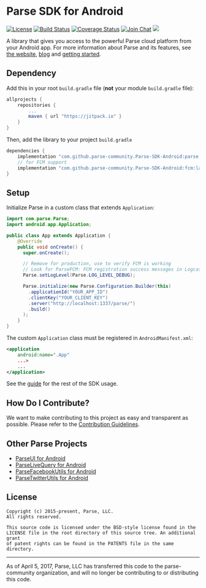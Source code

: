 # Parse SDK for Android

[![License][license-svg]][license-link]
[![Build Status][build-status-svg]][build-status-link]
[![Coverage Status][coverage-status-svg]][coverage-status-link]
[![Join Chat](https://img.shields.io/badge/gitter-join%20chat%20%E2%86%92-brightgreen.svg)](https://gitter.im/ParsePlatform/Chat)
[![](https://jitpack.io/v/parse-community/ParseTwitterUtils-Android.svg)](https://jitpack.io/#parse-community/ParseTwitterUtils-Android)

A library that gives you access to the powerful Parse cloud platform from your Android app.
For more information about Parse and its features, see [the website][parseplatform.org], [blog][blog] and [getting started][guide].

## Dependency

Add this in your root `build.gradle` file (**not** your module `build.gradle` file):

```gradle
allprojects {
	repositories {
		...
		maven { url "https://jitpack.io" }
	}
}
```

Then, add the library to your project `build.gradle`
```gradle
dependencies {
    implementation "com.github.parse-community.Parse-SDK-Android:parse:latest.version.here"
    // for FCM support
    implementation "com.github.parse-community.Parse-SDK-Android:fcm:latest.version.here"
}
```

## Setup
Initialize Parse in a custom class that extends `Application`:
```java
import com.parse.Parse;
import android.app.Application;

public class App extends Application {
    @Override
    public void onCreate() {
      super.onCreate();

      // Remove for production, use to verify FCM is working
      // Look for ParseFCM: FCM registration success messages in Logcat to confirm.
      Parse.setLogLevel(Parse.LOG_LEVEL_DEBUG);

      Parse.initialize(new Parse.Configuration.Builder(this)
        .applicationId("YOUR_APP_ID")
        .clientKey("YOUR_CLIENT_KEY")
        .server("http://localhost:1337/parse/")
        .build()
      );
    }
}
```

The custom `Application` class must be registered in `AndroidManifest.xml`:

```xml
<application
    android:name=".App"
    ...>
    ...
</application>
```

See the [guide](http://docs.parseplatform.org/android/guide/) for the rest of the SDK usage.

## How Do I Contribute?
We want to make contributing to this project as easy and transparent as possible. Please refer to the [Contribution Guidelines][contributing].

## Other Parse Projects

 - [ParseUI for Android][parseui-link]
 - [ParseLiveQuery for Android][parselivequery-link]
 - [ParseFacebookUtils for Android][parsefacebookutils-link]
 - [ParseTwitterUtils for Android][parsetwitterutils-link]

## License
    Copyright (c) 2015-present, Parse, LLC.
    All rights reserved.

    This source code is licensed under the BSD-style license found in the
    LICENSE file in the root directory of this source tree. An additional grant
    of patent rights can be found in the PATENTS file in the same directory.

-----

As of April 5, 2017, Parse, LLC has transferred this code to the parse-community organization, and will no longer be contributing to or distributing this code.

 [parseplatform.org]: http://parseplatform.org/
 [blog]: http://blog.parseplatform.org/
 [guide]: http://docs.parseplatform.org/android/guide/

 [license-svg]: https://img.shields.io/badge/license-BSD-lightgrey.svg
 [license-link]: https://github.com/parse-community/Parse-SDK-Android/blob/master/LICENSE

 [build-status-svg]: https://travis-ci.org/parse-community/Parse-SDK-Android.svg?branch=master
 [build-status-link]: https://travis-ci.org/parse-community/Parse-SDK-Android

 [coverage-status-svg]: https://img.shields.io/codecov/c/github/parse-community/Parse-SDK-Android/master.svg
 [coverage-status-link]: https://codecov.io/github/parse-community/Parse-SDK-Android?branch=master

 [parseui-link]: https://github.com/parse-community/ParseUI-Android
 [parselivequery-link]: https://github.com/parse-community/ParseLiveQuery-Android

 [parsefacebookutils-link]: https://github.com/parse-community/ParseFacebookUtils-Android
 [parsetwitterutils-link]: https://github.com/parse-community/ParseTwitterUtils-Android

 [releases]: https://github.com/parse-community/Parse-SDK-Android/releases
 [contributing]: CONTRIBUTING.md
